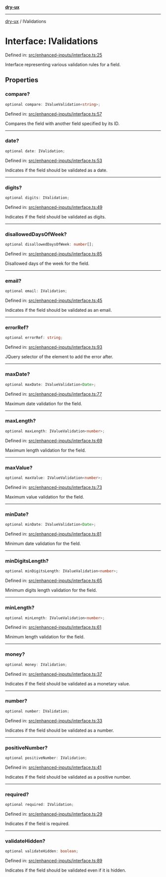 [**dry-ux**](../README.md)

***

[dry-ux](../README.md) / IValidations

# Interface: IValidations

Defined in: [src/enhanced-inputs/interface.ts:25](https://github.com/navedr/dry-ux/blob/caab991ee97f6aeffaf134cbc4d98e0b18f2cf6b/src/enhanced-inputs/interface.ts#L25)

Interface representing various validation rules for a field.

## Properties

### compare?

```ts
optional compare: IValueValidation<string>;
```

Defined in: [src/enhanced-inputs/interface.ts:57](https://github.com/navedr/dry-ux/blob/caab991ee97f6aeffaf134cbc4d98e0b18f2cf6b/src/enhanced-inputs/interface.ts#L57)

Compares the field with another field specified by its ID.

***

### date?

```ts
optional date: IValidation;
```

Defined in: [src/enhanced-inputs/interface.ts:53](https://github.com/navedr/dry-ux/blob/caab991ee97f6aeffaf134cbc4d98e0b18f2cf6b/src/enhanced-inputs/interface.ts#L53)

Indicates if the field should be validated as a date.

***

### digits?

```ts
optional digits: IValidation;
```

Defined in: [src/enhanced-inputs/interface.ts:49](https://github.com/navedr/dry-ux/blob/caab991ee97f6aeffaf134cbc4d98e0b18f2cf6b/src/enhanced-inputs/interface.ts#L49)

Indicates if the field should be validated as digits.

***

### disallowedDaysOfWeek?

```ts
optional disallowedDaysOfWeek: number[];
```

Defined in: [src/enhanced-inputs/interface.ts:85](https://github.com/navedr/dry-ux/blob/caab991ee97f6aeffaf134cbc4d98e0b18f2cf6b/src/enhanced-inputs/interface.ts#L85)

Disallowed days of the week for the field.

***

### email?

```ts
optional email: IValidation;
```

Defined in: [src/enhanced-inputs/interface.ts:45](https://github.com/navedr/dry-ux/blob/caab991ee97f6aeffaf134cbc4d98e0b18f2cf6b/src/enhanced-inputs/interface.ts#L45)

Indicates if the field should be validated as an email.

***

### errorRef?

```ts
optional errorRef: string;
```

Defined in: [src/enhanced-inputs/interface.ts:93](https://github.com/navedr/dry-ux/blob/caab991ee97f6aeffaf134cbc4d98e0b18f2cf6b/src/enhanced-inputs/interface.ts#L93)

JQuery selector of the element to add the error after.

***

### maxDate?

```ts
optional maxDate: IValueValidation<Date>;
```

Defined in: [src/enhanced-inputs/interface.ts:77](https://github.com/navedr/dry-ux/blob/caab991ee97f6aeffaf134cbc4d98e0b18f2cf6b/src/enhanced-inputs/interface.ts#L77)

Maximum date validation for the field.

***

### maxLength?

```ts
optional maxLength: IValueValidation<number>;
```

Defined in: [src/enhanced-inputs/interface.ts:69](https://github.com/navedr/dry-ux/blob/caab991ee97f6aeffaf134cbc4d98e0b18f2cf6b/src/enhanced-inputs/interface.ts#L69)

Maximum length validation for the field.

***

### maxValue?

```ts
optional maxValue: IValueValidation<number>;
```

Defined in: [src/enhanced-inputs/interface.ts:73](https://github.com/navedr/dry-ux/blob/caab991ee97f6aeffaf134cbc4d98e0b18f2cf6b/src/enhanced-inputs/interface.ts#L73)

Maximum value validation for the field.

***

### minDate?

```ts
optional minDate: IValueValidation<Date>;
```

Defined in: [src/enhanced-inputs/interface.ts:81](https://github.com/navedr/dry-ux/blob/caab991ee97f6aeffaf134cbc4d98e0b18f2cf6b/src/enhanced-inputs/interface.ts#L81)

Minimum date validation for the field.

***

### minDigitsLength?

```ts
optional minDigitsLength: IValueValidation<number>;
```

Defined in: [src/enhanced-inputs/interface.ts:65](https://github.com/navedr/dry-ux/blob/caab991ee97f6aeffaf134cbc4d98e0b18f2cf6b/src/enhanced-inputs/interface.ts#L65)

Minimum digits length validation for the field.

***

### minLength?

```ts
optional minLength: IValueValidation<number>;
```

Defined in: [src/enhanced-inputs/interface.ts:61](https://github.com/navedr/dry-ux/blob/caab991ee97f6aeffaf134cbc4d98e0b18f2cf6b/src/enhanced-inputs/interface.ts#L61)

Minimum length validation for the field.

***

### money?

```ts
optional money: IValidation;
```

Defined in: [src/enhanced-inputs/interface.ts:37](https://github.com/navedr/dry-ux/blob/caab991ee97f6aeffaf134cbc4d98e0b18f2cf6b/src/enhanced-inputs/interface.ts#L37)

Indicates if the field should be validated as a monetary value.

***

### number?

```ts
optional number: IValidation;
```

Defined in: [src/enhanced-inputs/interface.ts:33](https://github.com/navedr/dry-ux/blob/caab991ee97f6aeffaf134cbc4d98e0b18f2cf6b/src/enhanced-inputs/interface.ts#L33)

Indicates if the field should be validated as a number.

***

### positiveNumber?

```ts
optional positiveNumber: IValidation;
```

Defined in: [src/enhanced-inputs/interface.ts:41](https://github.com/navedr/dry-ux/blob/caab991ee97f6aeffaf134cbc4d98e0b18f2cf6b/src/enhanced-inputs/interface.ts#L41)

Indicates if the field should be validated as a positive number.

***

### required?

```ts
optional required: IValidation;
```

Defined in: [src/enhanced-inputs/interface.ts:29](https://github.com/navedr/dry-ux/blob/caab991ee97f6aeffaf134cbc4d98e0b18f2cf6b/src/enhanced-inputs/interface.ts#L29)

Indicates if the field is required.

***

### validateHidden?

```ts
optional validateHidden: boolean;
```

Defined in: [src/enhanced-inputs/interface.ts:89](https://github.com/navedr/dry-ux/blob/caab991ee97f6aeffaf134cbc4d98e0b18f2cf6b/src/enhanced-inputs/interface.ts#L89)

Indicates if the field should be validated even if it is hidden.

